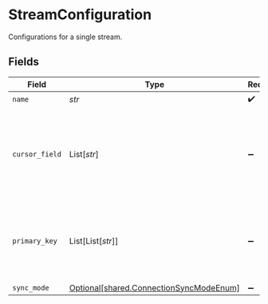 # StreamConfiguration

Configurations for a single stream.


## Fields

| Field                                                                                                                                                                                  | Type                                                                                                                                                                                   | Required                                                                                                                                                                               | Description                                                                                                                                                                            |
| -------------------------------------------------------------------------------------------------------------------------------------------------------------------------------------- | -------------------------------------------------------------------------------------------------------------------------------------------------------------------------------------- | -------------------------------------------------------------------------------------------------------------------------------------------------------------------------------------- | -------------------------------------------------------------------------------------------------------------------------------------------------------------------------------------- |
| `name`                                                                                                                                                                                 | *str*                                                                                                                                                                                  | :heavy_check_mark:                                                                                                                                                                     | N/A                                                                                                                                                                                    |
| `cursor_field`                                                                                                                                                                         | List[*str*]                                                                                                                                                                            | :heavy_minus_sign:                                                                                                                                                                     | Path to the field that will be used to determine if a record is new or modified since the last sync. This field is REQUIRED if `sync_mode` is `incremental` unless there is a default. |
| `primary_key`                                                                                                                                                                          | List[List[*str*]]                                                                                                                                                                      | :heavy_minus_sign:                                                                                                                                                                     | Paths to the fields that will be used as primary key. This field is REQUIRED if `destination_sync_mode` is `*_dedup` unless it is already supplied by the source schema.               |
| `sync_mode`                                                                                                                                                                            | [Optional[shared.ConnectionSyncModeEnum]](../../models/shared/connectionsyncmodeenum.md)                                                                                               | :heavy_minus_sign:                                                                                                                                                                     | N/A                                                                                                                                                                                    |